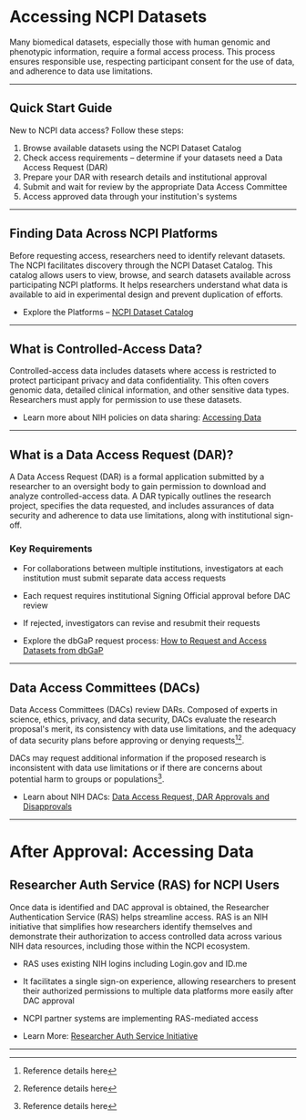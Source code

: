 # Accessing NCPI Datasets

Many biomedical datasets, especially those with human genomic and phenotypic information, require a formal access process. This process ensures responsible use, respecting participant consent for the use of data, and adherence to data use limitations.

---

## Quick Start Guide

New to NCPI data access? Follow these steps:

1. Browse available datasets using the NCPI Dataset Catalog  
2. Check access requirements – determine if your datasets need a Data Access Request (DAR)  
3. Prepare your DAR with research details and institutional approval  
4. Submit and wait for review by the appropriate Data Access Committee  
5. Access approved data through your institution's systems  

---

## Finding Data Across NCPI Platforms

Before requesting access, researchers need to identify relevant datasets. The NCPI facilitates discovery through the NCPI Dataset Catalog. This catalog allows users to view, browse, and search datasets available across participating NCPI platforms. It helps researchers understand what data is available to aid in experimental design and prevent duplication of efforts.

- Explore the Platforms – [NCPI Dataset Catalog](https://ncpi-data.org/platforms)

---

## What is Controlled-Access Data?

Controlled-access data includes datasets where access is restricted to protect participant privacy and data confidentiality. This often covers genomic data, detailed clinical information, and other sensitive data types. Researchers must apply for permission to use these datasets.

- Learn more about NIH policies on data sharing: [Accessing Data](https://sharing.nih.gov/accessing-data)

---

## What is a Data Access Request (DAR)?

A Data Access Request (DAR) is a formal application submitted by a researcher to an oversight body to gain permission to download and analyze controlled-access data. A DAR typically outlines the research project, specifies the data requested, and includes assurances of data security and adherence to data use limitations, along with institutional sign-off.

### Key Requirements

- For collaborations between multiple institutions, investigators at each institution must submit separate data access requests  
- Each request requires institutional Signing Official approval before DAC review  
- If rejected, investigators can revise and resubmit their requests  

- Explore the dbGaP request process: [How to Request and Access Datasets from dbGaP](https://sharing.nih.gov/accessing-data/accessing-genomic-data/how-to-request-and-access-datasets-from-dbgap)

---

## Data Access Committees (DACs)

Data Access Committees (DACs) review DARs. Composed of experts in science, ethics, privacy, and data security, DACs evaluate the research proposal's merit, its consistency with data use limitations, and the adequacy of data security plans before approving or denying requests[^2][^3].

DACs may request additional information if the proposed research is inconsistent with data use limitations or if there are concerns about potential harm to groups or populations[^2].

- Learn about NIH DACs: [Data Access Request, DAR Approvals and Disapprovals](https://osp.od.nih.gov/policies/scientific-data-management-policy/data-access-request-dar-approvals-and-disapprovals-by-data-access-committee-dac/)

---

# After Approval: Accessing Data

## Researcher Auth Service (RAS) for NCPI Users

Once data is identified and DAC approval is obtained, the Researcher Authentication Service (RAS) helps streamline access. RAS is an NIH initiative that simplifies how researchers identify themselves and demonstrate their authorization to access controlled data across various NIH data resources, including those within the NCPI ecosystem.

- RAS uses existing NIH logins including Login.gov and ID.me
- It facilitates a single sign-on experience, allowing researchers to present their authorized permissions to multiple data platforms more easily after DAC approval  
- NCPI partner systems are implementing RAS-mediated access

- Learn More: [Researcher Auth Service Initiative](https://datascience.nih.gov/researcher-auth-service-initiative)

---

[^2]: Reference details here  
[^3]: Reference details here
